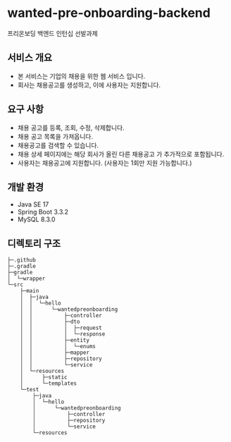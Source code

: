 # wanted-pre-onboarding-backend
프리온보딩 백엔드 인턴십 선발과제

## 서비스 개요
- 본 서비스는 기업의 채용을 위한 웹 서비스 입니다.
- 회사는 채용공고를 생성하고, 이에 사용자는 지원합니다.

## 요구 사항
- 채용 공고를 등록, 조회, 수정, 삭제합니다.
- 채용 공고 목록을 가져옵니다.
- 채용공고를 검색할 수 있습니다.
- 채용 상세 페이지에는 해당 회사가 올린 다른 채용공고 가 추가적으로 포함됩니다.
- 사용자는 채용공고에 지원합니다. (사용자는 1회만 지원 가능합니다.)

## 개발 환경
- Java SE 17
- Spring Boot 3.3.2
- MySQL 8.3.0

## 디렉토리 구조
```
├─.github
├─.gradle
├─gradle
│  └─wrapper
└─src
    ├─main
    │  ├─java
    │  │  └─hello
    │  │      └─wantedpreonboarding
    │  │          ├─controller
    │  │          ├─dto
    │  │          │  ├─request
    │  │          │  └─response
    │  │          ├─entity
    │  │          │  └─enums
    │  │          ├─mapper
    │  │          ├─repository
    │  │          └─service
    │  └─resources
    │      ├─static
    │      └─templates
    └─test
        ├─java
        │  └─hello
        │      └─wantedpreonboarding
        │          ├─controller
        │          ├─repository
        │          └─service
        └─resources
```
